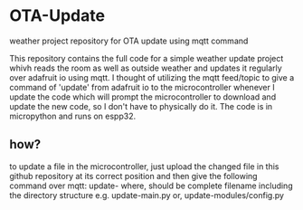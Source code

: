 # OTA-Update
weather project repository for OTA update using mqtt command

This repository contains the full code for a simple weather update project whivh reads the room as well as outside weather and updates it regularly over adafruit io using mqtt.
I thought of utilizing the mqtt feed/topic to give a command of 'update' from adafruit io to the microcontroller whenever I update the code which will prompt the microcontroller to download and update the new code, so I don't have to physically do it.
The code is in micropython and runs on espp32.

## how?
to update a file in the microcontroller, just upload the changed file in this github repository at its correct position and then give the following command over mqtt:
      update-<filename>
          where, <filename> should be complete filename including the directory structure 
                  e.g. update-main.py
                  or, update-modules/config.py
